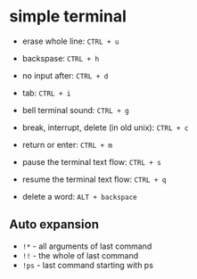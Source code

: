 # simple terminal

- erase whole line: `CTRL + u`
- backspase: `CTRL + h`
- no input after: `CTRL + d`
- tab: `CTRL + i`
- bell terminal sound: `CTRL + g`
- break, interrupt, delete (in old unix): `CTRL + c`
- return or enter: `CTRL + m`
- pause the terminal text flow: `CTRL + s`
- resume the terminal text flow: `CTRL + q`
  
- delete a word: `ALT + backspace`

## Auto expansion
- `!*` - all arguments of last command
- `!!` - the whole of last command
- `!ps` - last command starting with ps